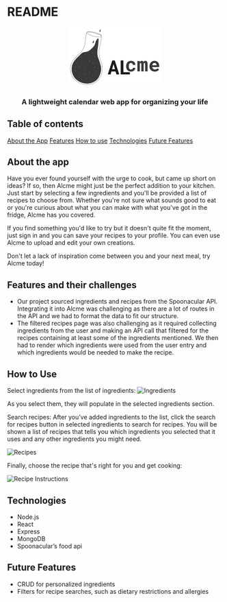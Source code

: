 # README
<center><img src="frontend/public/ALcme.png"></center>

<h3 style="text-align: center;">A lightweight calendar web app for organizing your life</h3>

## Table of contents
[About the App](#about-the-app)
[Features](#features)
[How to use](#how-to-use)
[Technologies](#technologies)
[Future Features](#future-features)

## About the app
Have you ever found yourself with the urge to cook, but came up short on ideas? If so, then Alcme might just be the perfect addition to your kitchen. Just start by selecting a few ingredients  and you'll be provided a list of recipes to choose from. Whether you're not sure what sounds good to eat or you're curious about what you can make with what you've got in the fridge, Alcme has you covered.  

If you find something you'd like to try but it doesn't quite fit the moment, just sign in and you can save your recipes to your profile. You can even use Alcme to upload and edit your own creations. 

Don't let a lack of inspiration come between you and your next meal, try Alcme today!


## Features and their challenges
+ Our project sourced ingredients and recipes from the Spoonacular API. Integrating it into Alcme was challenging as there are a lot of routes in the API and we had to format the data to fit our structure.
+ The filtered recipes page was also challenging as it required collecting ingredients from the user and making an API call that filtered for the recipes containing at least some of the ingredients mentioned. We then had to render which ingredients were used from the user entry and which ingredients would be needed to make the recipe. 

## How to Use
Select ingredients from the list of ingredients:
![Ingredients](https://alcme.s3.us-west-1.amazonaws.com/ingredientschosen.jpg)

As you select them, they will populate in the selected ingredients section.

Search recipes:
After you’ve added ingredients to the list, click the search for recipes button in selected ingredients to search for recipes. You will be shown a list of recipes that tells you which ingredients you selected that it uses and any other ingredients you might need.

![Recipes](https://alcme.s3.us-west-1.amazonaws.com/recipes.jpg)

Finally, choose the recipe that's right for you and get cooking:

![Recipe Instructions](https://alcme.s3.us-west-1.amazonaws.com/recipeInstructions.jpg)

## Technologies
+ Node.js
+ React
+ Express
+ MongoDB
+ Spoonacular’s food api

## Future Features
+ CRUD for personalized ingredients
+ Filters for recipe searches, such as dietary restrictions and allergies